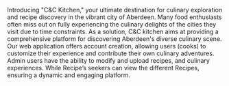 Introducing "C&C Kitchen," your ultimate destination for culinary exploration and recipe discovery in the vibrant city of Aberdeen. Many food enthusiasts often miss out on fully experiencing the culinary delights of the cities they visit due to time constraints. As a solution, C&C kitchen aims at providing a comprehensive platform for discovering Aberdeen's diverse culinary scene. Our web application offers account creation, allowing users (cooks) to customize their experience and contribute their own culinary adventures. Admin users have the ability to modify and upload recipes, and culinary experiences. While Recipe’s seekers can view the different Recipes, ensuring a dynamic and engaging platform.